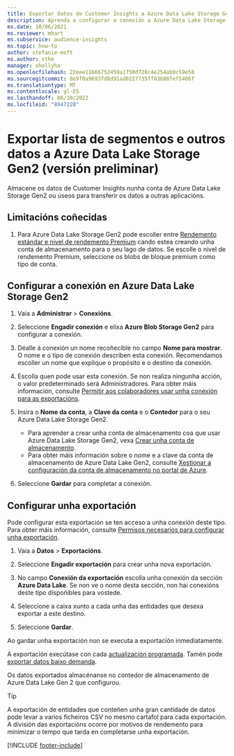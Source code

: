 ```yaml
---
title: Exportar datos de Customer Insights a Azure Data Lake Storage Gen2
description: Aprenda a configurar a conexión a Azure Data Lake Storage Gen2.
ms.date: 10/06/2021
ms.reviewer: mhart
ms.subservice: audience-insights
ms.topic: how-to
author: stefanie-msft
ms.author: sthe
manager: shellyha
ms.openlocfilehash: 22eee11666752459a1750d728c4e254ab0c59e58
ms.sourcegitcommit: 8e9f0a9693fd8d91ad0227735ff03688fef5406f
ms.translationtype: MT
ms.contentlocale: gl-ES
ms.lasthandoff: 06/10/2022
ms.locfileid: "8947228"
---
```

# <a name="export-segment-list-and-other-data-to-azure-data-lake-storage-gen2-preview"></a>Exportar lista de segmentos e outros datos a Azure Data Lake Storage Gen2 (versión preliminar)

Almacene os datos de Customer Insights nunha conta de Azure Data Lake Storage Gen2 ou úseos para transferir os datos a outras aplicacións.

## <a name="known-limitations"></a>Limitacións coñecidas

1. Para Azure Data Lake Storage Gen2 pode escoller entre [Rendemento estándar e nivel de rendemento Premium](/azure/storage/blobs/create-data-lake-storage-account) cando estea creando unha conta de almacenamento para o seu lago de datos. Se escolle o nivel de rendemento Premium, seleccione os blobs de bloque premium como tipo de conta.

## <a name="set-up-the-connection-to-azure-data-lake-storage-gen2"></a>Configurar a conexión en Azure Data Lake Storage Gen2

1. Vaia a **Administrar** > **Conexións**.

1. Seleccione **Engadir conexión** e elixa **Azure Blob Storage Gen2** para configurar a conexión.

1. Déalle á conexión un nome recoñecible no campo **Nome para mostrar**. O nome e o tipo de conexión describen esta conexión. Recomendamos escoller un nome que explique o propósito e o destino da conexión.

1. Escolla quen pode usar esta conexión. Se non realiza ningunha acción, o valor predeterminado será Administradores. Para obter máis información, consulte [Permitir aos colaboradores usar unha conexión para as exportacións](connections.md#allow-contributors-to-use-a-connection-for-exports).

1. Insira o **Nome da conta**, a **Clave da conta** e o **Contedor** para o seu Azure Data Lake Storage Gen2.
    - Para aprender a crear unha conta de almacenamento coa que usar Azure Data Lake Storage Gen2, vexa [Crear unha conta de almacenamento](/azure/storage/blobs/create-data-lake-storage-account). 
    - Para obter máis información sobre o nome e a clave da conta de almacenamento de Azure Data Lake Gen2, consulte [Xestionar a configuración da conta de almacenamento no portal de Azure](/azure/storage/common/storage-account-manage).

1. Seleccione **Gardar** para completar a conexión.

## <a name="configure-an-export"></a>Configurar unha exportación

Pode configurar esta exportación se ten acceso a unha conexión deste tipo. Para obter máis información, consulte [Permisos necesarios para configurar unha exportación](export-destinations.md#set-up-a-new-export).

1. Vaia a **Datos** > **Exportacións**.

1. Seleccione **Engadir exportación** para crear unha nova exportación.

1. No campo **Conexión da exportación** escolla unha conexión da sección **Azure Data Lake**. Se non ve o nome desta sección, non hai conexións deste tipo dispoñibles para vostede.

1. Seleccione a caixa xunto a cada unha das entidades que desexa exportar a este destino.

1. Seleccione **Gardar**.

Ao gardar unha exportación non se executa a exportación inmediatamente.

A exportación execútase con cada [actualización programada](system.md#schedule-tab).
Tamén pode [exportar datos baixo demanda](export-destinations.md#run-exports-on-demand).

Os datos exportados almacénanse no contedor de almacenamento de Azure Data Lake Gen 2 que configurou.

> [!TIP]
> A exportación de entidades que conteñen unha gran cantidade de datos pode levar a varios ficheiros CSV no mesmo cartafol para cada exportación. A división das exportacións ocorre por motivos de rendemento para minimizar o tempo que tarda en completarse unha exportación.

[!INCLUDE [footer-include](includes/footer-banner.md)]
